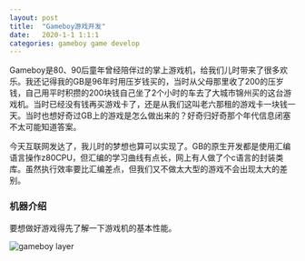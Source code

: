 ```yaml
---
layout: post
title:  "Gameboy游戏开发"
date:   2020-1-1 1:1:1
categories: gameboy game develop
---
```


Gameboy是80、90后童年曾经陪伴过的掌上游戏机，给我们儿时带来了很多欢乐。我还记得我的GB是96年时用压岁钱买的，当时从父母那里收了200的压岁钱，自己用平时积攒的200块钱自己坐了2个小时的车去了大城市锦州买的这台游戏机。当时已经没有钱再买游戏卡了，还是从我们这叫老六那租的游戏卡一块钱一天。当时也想好奇过GB上的游戏是怎么做出来的？好奇归好奇那个年代信息闭塞不太可能知道答案。

今天互联网发达了，我儿时的梦想也算可以实现了。GB的原生开发都是使用汇编语言操作z80CPU，但汇编的学习曲线有点长，网上有人做了个c语言的封装类库。虽然执行效率要比汇编差点，但我们又不做太大型的游戏不会出现太大的差别。

### 机器介绍
要想做好游戏得先了解一下游戏机的基本性能。

![gameboy layer](://blog.guohai.org/doc-pic/2020-01/gb_layer.png)